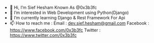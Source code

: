 - 👋 Hi, I’m Sief Hesham Known As @0x3b3fc
- 👀 I’m interested in Web Development using Python(Django)
- 🌱 I’m currently learning Django & Rest Framework For Api
- 📫 How to reach me : 
  Email : dev.sief.hesham@gmail.com
  Facebook : https://www.facebook.com/0x3b3fc
  Twitter : https://www.twitter.com/0x3b3fc

<!---
0x3b3fc/0x3b3fc is a ✨ special ✨ repository because its `README.md` (this file) appears on your GitHub profile.
You can click the Preview link to take a look at your changes.
--->
